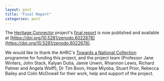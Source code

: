 ```yaml
---
layout: post
title: "Final Report"
categories: post
---
```


The [Heritage Connector](https://www.sciencemuseumgroup.org.uk/project/heritage-connector/) project's [final report](https://doi.org/10.5281/zenodo.6022678) is now published and available at [https://doi.org/10.5281/zenodo.6022678](https://doi.org/10.5281/zenodo.6022678).

We would like to thank the AHRC's [Towards a National Collection](http://nationalcollection.org.uk) programme for funding this project, and the project team (Professor Jane Winters, John Stack, Kalyan Dutia, Jamie Unwin, Rhiannon Lewis, Richard Palmer and Angela Wolff), Dr Tim Boon, Hope Miyoba, Stuart Prior, Rebecca Bailey and Colin McDowall for their work, help and support of the project.
